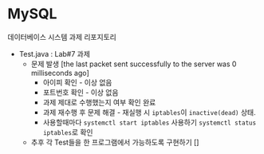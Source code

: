 # MySQL

데이터베이스 시스템 과제 리포지토리

* Test.java : Lab#7 과제
  * 문제 발생 [the last packet sent successfully to the server was 0 milliseconds ago]
    * 아이피 확인 - 이상 없음
    * 포트번호 확인 - 이상 없음
    * 과제 제대로 수행했는지 여부 확인 완료
    * 과제 재수행 후 문제 해결 - 재실행 시 `iptables`이 `inactive(dead)` 상태.
    * 사용할때마다 `systemctl start iptables` 사용하기 `systemctl status iptables`로 확인
  * 추후 각 Test들을 한 프로그램에서 가능하도록 구현하기
  []
